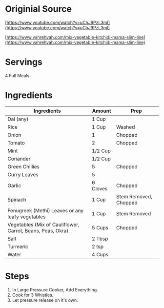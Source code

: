 # Originial Source

[https://www.youtube.com/watch?v=uChJ9PzL3mI](https://www.youtube.com/watch?v=uChJ9PzL3mI)

[https://www.vahrehvah.com/mix-vegetable-kitchidi-mama-slim-line](https://www.vahrehvah.com/mix-vegetable-kitchidi-mama-slim-line)

# Servings
4 Full Meals

# Ingredients
| Ingredients | Amount | Prep
| ------------- | ------------- | ------------- |
| Dal (any) | 1 Cup ||
| Rice | 1 Cup | Washed |
| Onion | 1 | Chopped |
| Tomato | 2 | Chopped |
| Mint | 1/2 Cup ||
| Coriander | 1/2 Cup ||
| Green Chillies | 5 | Chopped |
| Curry Leaves | 5 ||
| Garlic | 6 Cloves | Chopped |
| Spinach | 1 Cup | Stem Removed, Chopped |
| Fenugreek (Methi) Leaves or any leafy vegetables | 1 Cup | Stem Removed |
| Vegetables (Mix of Cauliflower, Carrot, Beans, Peas, Okra) | 5 Cups | Chopped |
| Salt | 2 Tbsp ||
| Turmeric | 2 tsp ||
| Water | 4 Cups ||

# Steps
1. In Large Pressure Cooker, Add Everything.
2. Cook for 3 Whistles.
3. Let pressure release on it's own.
